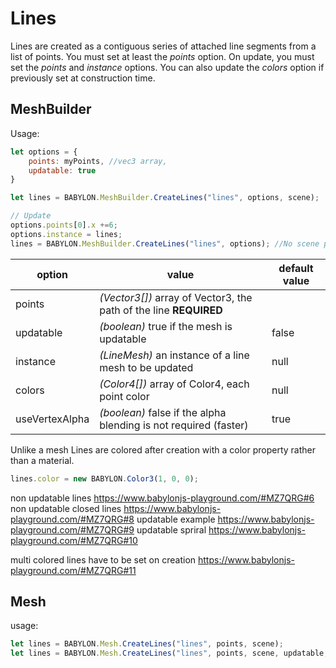 # Lines
Lines are created as a contiguous series of attached line segments from a list of points. You must set at least the _points_ option. On update, you must set the _points_ and _instance_ options. You can also update the _colors_ option if previously set at construction time.

## MeshBuilder
Usage:
```javascript
let options = {
    points: myPoints, //vec3 array,
    updatable: true
}

let lines = BABYLON.MeshBuilder.CreateLines("lines", options, scene);  //scene is optional and defaults to the current scene

// Update
options.points[0].x +=6; 
options.instance = lines;
lines = BABYLON.MeshBuilder.CreateLines("lines", options); //No scene parameter when using instance
```

option|value|default value
--------|-----|-------------
points|_(Vector3[])_  array of Vector3, the path of the line **REQUIRED**
updatable|_(boolean)_ true if the mesh is updatable|false
instance|_(LineMesh)_ an instance of a line mesh to be updated|null
colors|_(Color4[])_ array of Color4, each point color|null
useVertexAlpha|_(boolean)_ false if the alpha blending is not required (faster)|true

Unlike a mesh Lines are colored after creation with a color property rather than a material.
```javascript
lines.color = new BABYLON.Color3(1, 0, 0);
```

non updatable lines  https://www.babylonjs-playground.com/#MZ7QRG#6
non updatable closed lines https://www.babylonjs-playground.com/#MZ7QRG#8
updatable example https://www.babylonjs-playground.com/#MZ7QRG#9
updatable spriral https://www.babylonjs-playground.com/#MZ7QRG#10

multi colored lines have to be set on creation https://www.babylonjs-playground.com/#MZ7QRG#11

## Mesh
usage:
```javascript
let lines = BABYLON.Mesh.CreateLines("lines", points, scene);
let lines = BABYLON.Mesh.CreateLines("lines", points, scene, updatable, instance); //optional parameters after scene
```  